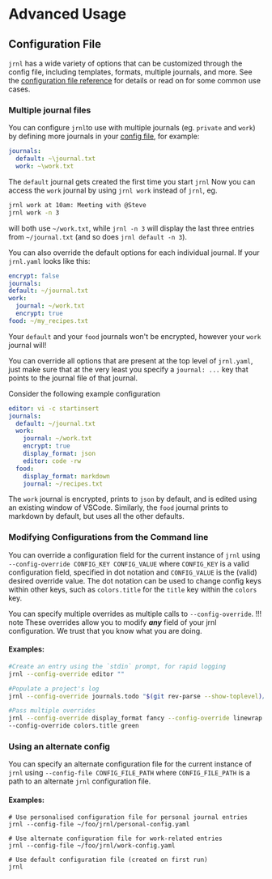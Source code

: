 <!--
Copyright © 2012-2022 jrnl contributors
License: https://www.gnu.org/licenses/gpl-3.0.html
-->

# Advanced Usage

## Configuration File

`jrnl` has a wide variety of options that can be customized through the config file,
including templates, formats, multiple journals, and more. See
the [configuration file reference](./reference-config-file.md) for details
or read on for some common use cases.

### Multiple journal files

You can configure `jrnl`to use with multiple journals (eg.
`private` and `work`) by defining more journals in your [config file](./reference-config-file.md),
for example:

``` yaml
journals:
  default: ~\journal.txt
  work: ~\work.txt
```

The `default` journal gets created the first time you start `jrnl`
Now you can access the `work` journal by using `jrnl work` instead of
`jrnl`, eg.

``` sh
jrnl work at 10am: Meeting with @Steve
jrnl work -n 3
```

will both use `~/work.txt`, while `jrnl -n 3` will display the last
three entries from `~/journal.txt` (and so does `jrnl default -n 3`).

You can also override the default options for each individual journal.
If your `jrnl.yaml` looks like this:

``` yaml
encrypt: false
journals:
default: ~/journal.txt
work:
  journal: ~/work.txt
  encrypt: true
food: ~/my_recipes.txt
```

Your `default` and your `food` journals won't be encrypted, however your
`work` journal will!

You can override all options that are present at
the top level of `jrnl.yaml`, just make sure that at the very least
you specify a `journal: ...` key that points to the journal file of
that journal.

Consider the following example configuration

```yaml
editor: vi -c startinsert 
journals: 
  default: ~/journal.txt 
  work: 
    journal: ~/work.txt 
    encrypt: true 
    display_format: json 
    editor: code -rw 
  food:
    display_format: markdown 
    journal: ~/recipes.txt 
```

The `work` journal is encrypted, prints to `json` by default, and is edited using an existing window of VSCode. Similarly, the `food` journal prints to markdown by default, but uses all the other defaults.

### Modifying Configurations from the Command line 

You can override a configuration field for the current instance of `jrnl` using `--config-override CONFIG_KEY CONFIG_VALUE` where `CONFIG_KEY` is a valid configuration field, specified in dot notation and `CONFIG_VALUE` is the (valid) desired override value. The dot notation can be used to change config keys within other keys, such as `colors.title` for the `title` key within the `colors` key.

You can specify multiple overrides as multiple calls to `--config-override`.
!!! note
    These overrides allow you to modify ***any*** field of your jrnl configuration. We trust that you know what you are doing. 

#### Examples: 

``` sh
#Create an entry using the `stdin` prompt, for rapid logging
jrnl --config-override editor ""

#Populate a project's log
jrnl --config-override journals.todo "$(git rev-parse --show-toplevel)/todo.txt" todo find my towel 

#Pass multiple overrides 
jrnl --config-override display_format fancy --config-override linewrap 20 \
--config-override colors.title green

```

### Using an alternate config

You can specify an alternate configuration file for the current instance of `jrnl` using `--config-file CONFIG_FILE_PATH` where
`CONFIG_FILE_PATH` is a path to an alternate `jrnl` configuration file. 

#### Examples:

```
# Use personalised configuration file for personal journal entries
jrnl --config-file ~/foo/jrnl/personal-config.yaml

# Use alternate configuration file for work-related entries
jrnl --config-file ~/foo/jrnl/work-config.yaml

# Use default configuration file (created on first run)
jrnl
```
